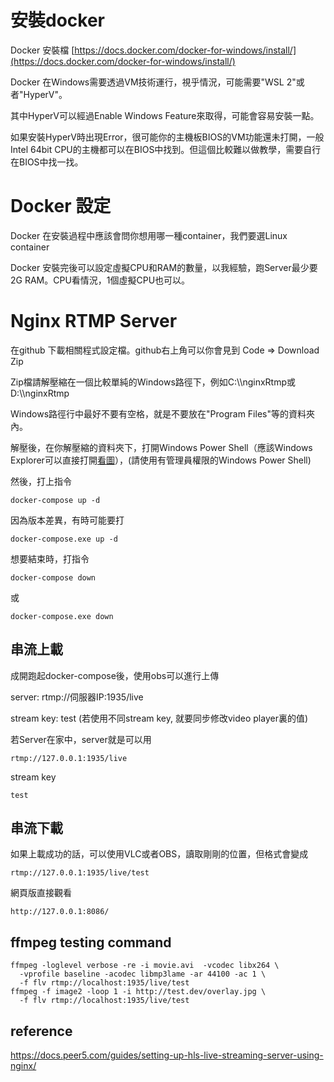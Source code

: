 # 安裝docker
Docker 安裝檔 [https://docs.docker.com/docker-for-windows/install/](https://docs.docker.com/docker-for-windows/install/)

Docker 在Windows需要透過VM技術運行，視乎情況，可能需要"WSL 2"或者"HyperV"。

其中HyperV可以經過Enable Windows Feature來取得，可能會容易安裝一點。

如果安裝HyperV時出現Error，很可能你的主機板BIOS的VM功能還未打開，一般Intel 64bit CPU的主機都可以在BIOS中找到。但這個比較難以做教學，需要自行在BIOS中找一找。

# Docker 設定
Docker 在安裝過程中應該會問你想用哪一種container，我們要選Linux container

Docker 安裝完後可以設定虛擬CPU和RAM的數量，以我經驗，跑Server最少要2G RAM。CPU看情況，1個虛擬CPU也可以。

# Nginx RTMP Server
在github 下載相關程式設定檔。github右上角可以你會見到 Code => Download Zip

Zip檔請解壓縮在一個比較單純的Windows路徑下，例如C:\\\\nginxRtmp或D:\\\\nginxRtmp

Windows路徑行中最好不要有空格，就是不要放在"Program Files"等的資料夾內。

解壓後，在你解壓縮的資料夾下，打開Windows Power Shell（應該Windows Explorer可以直接打開[看圖](https://www.howtogeek.com/wp-content/uploads/2020/03/2020-03-16_17h12_38.png?trim=1,1&bg-color=000&pad=1,1)），(請使用有管理員權限的Windows Power Shell)

然後，打上指令
```
docker-compose up -d
```
因為版本差異，有時可能要打 
```
docker-compose.exe up -d
```

想要結束時，打指令
```
docker-compose down
```
或
```
docker-compose.exe down
```

## 串流上載
成開跑起docker-compose後，使用obs可以進行上傳

server: rtmp://伺服器IP:1935/live

stream key: test (若使用不同stream key, 就要同步修改video player裏的值)

若Server在家中，server就是可以用
```
rtmp://127.0.0.1:1935/live
```
stream key
```
test
```

## 串流下載
如果上載成功的話，可以使用VLC或者OBS，讀取剛剛的位置，但格式會變成
```
rtmp://127.0.0.1:1935/live/test
```
網頁版直接觀看
```
http://127.0.0.1:8086/
```

## ffmpeg testing command
```
ffmpeg -loglevel verbose -re -i movie.avi  -vcodec libx264 \
  -vprofile baseline -acodec libmp3lame -ar 44100 -ac 1 \
  -f flv rtmp://localhost:1935/live/test
ffmpeg -f image2 -loop 1 -i http://test.dev/overlay.jpg \
  -f flv rtmp://localhost:1935/live/test
```

## reference
https://docs.peer5.com/guides/setting-up-hls-live-streaming-server-using-nginx/
